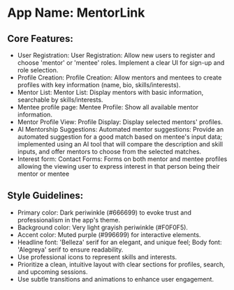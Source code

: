 # **App Name**: MentorLink

## Core Features:

- User Registration: User Registration: Allow new users to register and choose 'mentor' or 'mentee' roles. Implement a clear UI for sign-up and role selection.
- Profile Creation: Profile Creation: Allow mentors and mentees to create profiles with key information (name, bio, skills/interests).
- Mentor List: Mentor List: Display mentors with basic information, searchable by skills/interests.
- Mentee profile page: Mentee Profile: Show all available mentor information.
- Mentor Profile View: Profile Display: Display selected mentors' profiles.
- AI Mentorship Suggestions: Automated mentor suggestions: Provide an automated suggestion for a good match based on mentee's input data; implemented using an AI tool that will compare the description and skill inputs, and offer mentors to choose from the selected matches.
- Interest form: Contact Forms: Forms on both mentor and mentee profiles allowing the viewing user to express interest in that person being their mentor or mentee

## Style Guidelines:

- Primary color: Dark periwinkle (#666699) to evoke trust and professionalism in the app's theme.
- Background color: Very light grayish periwinkle (#F0F0F5).
- Accent color: Muted purple (#996699) for interactive elements.
- Headline font: 'Belleza' serif for an elegant, and unique feel; Body font: 'Alegreya' serif to ensure readability.
- Use professional icons to represent skills and interests.
- Prioritize a clean, intuitive layout with clear sections for profiles, search, and upcoming sessions.
- Use subtle transitions and animations to enhance user engagement.